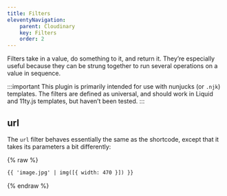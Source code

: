 ```yaml
---
title: Filters
eleventyNavigation:
    parent: Cloudinary
    key: Filters
    order: 2
---
```


Filters take in a value, do something to it, and return it.
They’re especially useful because they can be strung together to run several operations on a value in sequence.

:::important
This plugin is primarily intended for use with nunjucks (or `.njk`) templates.
The filters are defined as universal, and should work in Liquid and 11ty.js templates, but haven’t been tested.
:::

## url

The `url` filter behaves essentially the same as the shortcode, except
that it takes its parameters a bit differently:

{% raw %}
```html
{{ 'image.jpg' | img([{ width: 470 }]) }}
```
{% endraw %}
